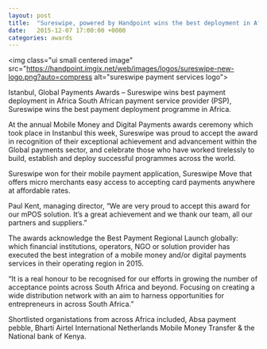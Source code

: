 ```yaml
---
layout: post
title:  "Sureswipe, powered by Handpoint wins the best deployment in Africa at the Global Payments Awards"
date:   2015-12-07 17:00:00 +0000
categories: awards
---
```


<img class="ui small centered image" src="https://handpoint.imgix.net/web/images/logos/sureswipe-new-logo.png?auto=compress alt="sureswipe payment services logo">

Istanbul, Global Payments Awards – Sureswipe wins best payment deployment in Africa
South African payment service provider (PSP), Sureswipe wins the best payment deployment programme in Africa.

At the annual Mobile Money and Digital Payments awards ceremony which took place in Instanbul this week, Sureswipe was proud to accept the award in recognition of their exceptional achievement and advancement within the Global payments sector, and celebrate those who have worked tirelessly to build, establish and deploy successful programmes across the world.

Sureswipe won for their mobile payment application, Sureswipe Move that offers micro merchants easy access to accepting card payments anywhere at affordable rates.

Paul Kent, managing director, “We are very proud to accept this award for our mPOS solution. It’s a great achievement and we thank our team, all our partners and suppliers.”

The awards acknowledge the Best Payment Regional Launch globally: which financial institutions, operators, NGO or solution provider has executed the best integration of a mobile money and/or digital payments services in their operating region in 2015.

“It is a real honour to be recognised for our efforts in growing the number of acceptance points across South Africa and beyond. Focusing on creating a wide distribution network with an aim to harness opportunities for entrepreneurs in across South Africa.”

Shortlisted organistations from across Africa included, Absa payment pebble, Bharti Airtel International Netherlands Mobile Money Transfer & the National bank of Kenya.
